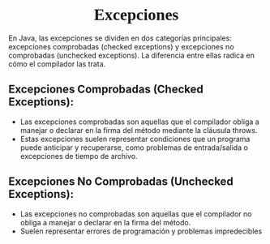 <h1 align="center"><FONT FACE="impact" SIZE=6>Excepciones</FONT></h1>
En Java, las excepciones se dividen en dos categorías principales: excepciones comprobadas (checked exceptions) y excepciones no comprobadas (unchecked exceptions). La diferencia entre ellas radica en cómo el compilador las trata.

<h2>Excepciones Comprobadas (Checked Exceptions):</h2>

- Las excepciones comprobadas son aquellas que el compilador obliga a manejar o declarar en la firma del método mediante la cláusula throws.
- Estas excepciones suelen representar condiciones que un programa puede anticipar y recuperarse, como problemas de entrada/salida o excepciones de tiempo de archivo.

<h2>Excepciones No Comprobadas (Unchecked Exceptions):</h2>

- Las excepciones no comprobadas son aquellas que el compilador no obliga a manejar o declarar en la firma del método. 
- Suelen representar errores de programación y problemas impredecibles
